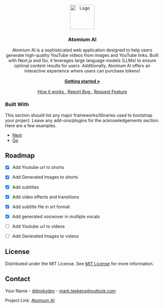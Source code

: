 <br/>
<div align="center">
<a href="https://github.com/ShaanCoding/ReadME-Generator">
<img src="https://i.imgur.com/0a7pVSQ.png" alt="Logo" width="80" height="80">
</a>
<h3 align="center">Atomium AI</h3>
<p align="center">
Atomium AI is a sophisticated web application designed to help users generate high-quality YouTube videos from images and YouTube links. Built with Next.js and Go, it leverages large language models (LLMs) to ensure optimal content results for users. Additionally, Atomium AI offers an interactive experience where users can purchase tokens!
<br/>
<br/>
<a href="https://atomiumai.com/landing/introduction"><strong>Getting started »</strong></a>
<br/>
<br/>
<a href="https://atomiumai.com/landing/how-it-works">How it works .</a>  
<a href="https://github.com/markjkaem/atomiumai/issues">Report Bug .</a>
<a href="https://github.com/markjkaem/atomiumai/issues">Request Feature</a>
</p>
</div>

### Built With

This section should list any major frameworks/libraries used to bootstrap your project. Leave any add-ons/plugins for the acknowledgements section. Here are a few examples.

- [Next](https://nextjs.org)
- [Go](https://go.dev/)

## Roadmap

- [x] Add Youtube url to shorts
- [x] Add Generated Images to shorts
- [x] Add subtitles
- [x] Add video effects and transitions
- [x] Add subtitle file in srt format
- [x] Add generated voiceover in multiple vocals
- [ ] Add Youtube url to videos
- [ ] Add Generated Images to videos


## License

Distributed under the MIT License. See [MIT License](https://opensource.org/licenses/MIT) for more information.

## Contact

Your Name - [@brokydev](https://twitter.com/brokydev) - mark.teekens@outlook.com

Project Link: [Atomium AI](https://github.com/markjkaem/atomiumai)
